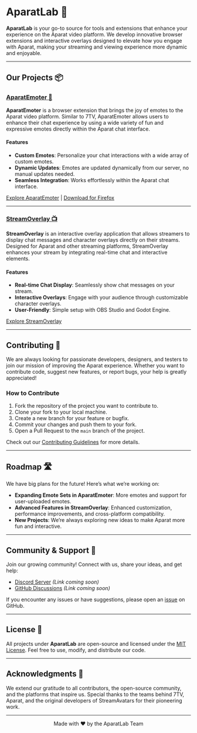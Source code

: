 # AparatLab 🚀

**AparatLab** is your go-to source for tools and extensions that enhance your experience on the Aparat video platform. We develop innovative browser extensions and interactive overlays designed to elevate how you engage with Aparat, making your streaming and viewing experience more dynamic and enjoyable.

---

## Our Projects 📦

### [AparatEmoter 🎉](https://github.com/AparatLab/AparatEmoter)
**AparatEmoter** is a browser extension that brings the joy of emotes to the Aparat video platform. Similar to 7TV, AparatEmoter allows users to enhance their chat experience by using a wide variety of fun and expressive emotes directly within the Aparat chat interface.

#### Features
- **Custom Emotes**: Personalize your chat interactions with a wide array of custom emotes.
- **Dynamic Updates**: Emotes are updated dynamically from our server, no manual updates needed.
- **Seamless Integration**: Works effortlessly within the Aparat chat interface.

[Explore AparatEmoter](https://github.com/AparatLab/AparatEmoter) | [Download for Firefox](https://addons.mozilla.org/en-US/firefox/addon/aparatemoter/)

---

### [StreamOverlay 📺](https://github.com/AparatLab/StreamOverlays)
**StreamOverlay** is an interactive overlay application that allows streamers to display chat messages and character overlays directly on their streams. Designed for Aparat and other streaming platforms, StreamOverlay enhances your stream by integrating real-time chat and interactive elements.

#### Features
- **Real-time Chat Display**: Seamlessly show chat messages on your stream.
- **Interactive Overlays**: Engage with your audience through customizable character overlays.
- **User-Friendly**: Simple setup with OBS Studio and Godot Engine.

[Explore StreamOverlay](https://github.com/AparatLab/StreamOverlay)

---

## Contributing 🤝

We are always looking for passionate developers, designers, and testers to join our mission of improving the Aparat experience. Whether you want to contribute code, suggest new features, or report bugs, your help is greatly appreciated!

### How to Contribute
1. Fork the repository of the project you want to contribute to.
2. Clone your fork to your local machine.
3. Create a new branch for your feature or bugfix.
4. Commit your changes and push them to your fork.
5. Open a Pull Request to the `main` branch of the project.

Check out our [Contributing Guidelines](https://github.com/AparatLab/.github/blob/main/CONTRIBUTING.md) for more details.

---

## Roadmap 🛣️

We have big plans for the future! Here’s what we’re working on:

- **Expanding Emote Sets in AparatEmoter**: More emotes and support for user-uploaded emotes.
- **Advanced Features in StreamOverlay**: Enhanced customization, performance improvements, and cross-platform compatibility.
- **New Projects**: We’re always exploring new ideas to make Aparat more fun and interactive.

---

## Community & Support 💬

Join our growing community! Connect with us, share your ideas, and get help:

- [Discord Server](#) *(Link coming soon)*
- [GitHub Discussions](#) *(Link coming soon)*

If you encounter any issues or have suggestions, please open an [issue](https://github.com/AparatLab/AparatLab/issues) on GitHub.

---

## License 📄

All projects under **AparatLab** are open-source and licensed under the [MIT License](LICENSE). Feel free to use, modify, and distribute our code.

---

## Acknowledgments 🙏

We extend our gratitude to all contributors, the open-source community, and the platforms that inspire us. Special thanks to the teams behind 7TV, Aparat, and the original developers of StreamAvatars for their pioneering work.

---

<p align="center">Made with ❤️ by the AparatLab Team</p>

